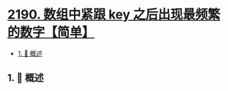 # [2190. 数组中紧跟 key 之后出现最频繁的数字【简单】](https://github.com/tnotesjs/TNotes.leetcode/tree/main/notes/2190.%20%E6%95%B0%E7%BB%84%E4%B8%AD%E7%B4%A7%E8%B7%9F%20key%20%E4%B9%8B%E5%90%8E%E5%87%BA%E7%8E%B0%E6%9C%80%E9%A2%91%E7%B9%81%E7%9A%84%E6%95%B0%E5%AD%97%E3%80%90%E7%AE%80%E5%8D%95%E3%80%91)

<!-- region:toc -->

- [1. 📝 概述](#1--概述)

<!-- endregion:toc -->

## 1. 📝 概述

